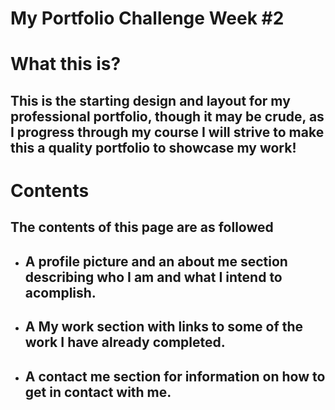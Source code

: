 # My Portfolio Challenge Week #2

# What this is?

## This is the starting design and layout for my professional portfolio, though it may be crude, as I progress through my course I will strive to make this a quality portfolio to showcase my work!

# Contents

## The contents of this page are as followed 

* ## A profile picture and an about me section describing who I am and what I intend to acomplish.

* ## A My work section with links to some of the work I have already completed.

* ## A contact me section for information on how to get in contact with me.